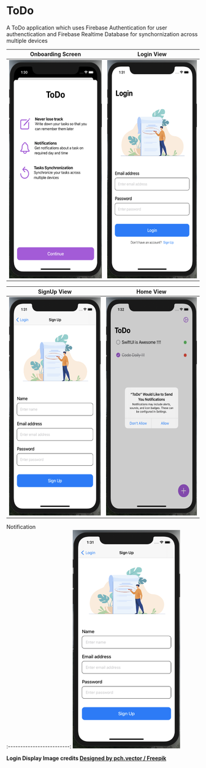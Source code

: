 # ToDo
A ToDo application which uses Firebase Authentication for user authenctication and Firebase Realtime Database for synchornization across multiple devices



Onboarding Screen |        Login View     
:-------------------------:|:-------------------------:|
<img src="images/sc_5.png" width="280" height="570" />|<img src="images/sc_4.png" width="280" height="570" />


SignUp View |        Home View
:-------------------------:|:-------------------------:|
<img src="images/sc_3.png" width="280" height="570" />|<img src="images/sc_7.png" width="280" height="570" />


Notification   
:-------------------------:
<img src="images/sc_3.png" width="280" height="570"/> 






<b>Login Display Image credits <a href="http://www.freepik.com">Designed by pch.vector / Freepik</a> <b> 
